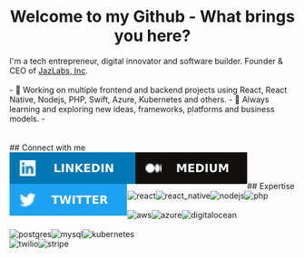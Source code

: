 <h1 align="center">Welcome to my Github - What brings you here?</h1>
I'm a tech entrepreneur, digital innovator and software builder. Founder & CEO of <a href="https://jazlabs.com" target="_blank">JazLabs, Inc</a>.
<br>
<br>
- 🔭 Working on multiple frontend and backend projects using React, React Native, Nodejs, PHP, Swift, Azure, Kubernetes and others.
- 🌱 Always learning and exploring new ideas, frameworks, platforms and business models.
-
<br>
<br>
<br>
## Connect with me
<br>
<div align="center">
<a href="https://www.linkedin.com/in/davidfeldt/" target="_blank"><img align="left" alt="linked-in" src="images/linkedin.svg" /></a>&nbsp;<a href="https://medium.com/@davidfeldt" target="_blank"><img align="left" alt="medium" src="images/medium.svg" /></a>&nbsp;<a href="https://twitter.com/davidfeldt" target="_blank"><img align="left" alt="twitter" src="images/twitter.svg" /></a>
</div>
<br>
<br>
## Expertise
<br>
<div align="center">
<img align="left" alt="react" src="https://img.shields.io/badge/react%20-%2320232a.svg?&style=for-the-badge&logo=react&logoColor=%2361DAFB" />&nbsp;<img align="left" alt="react_native" src="https://img.shields.io/badge/react_native-%2320232a.svg?style=for-the-badge&logo=react&logoColor=%2361DAFB" />&nbsp;<img align="left" alt="nodejs" src="https://img.shields.io/badge/node.js%20-%2343853D.svg?&style=for-the-badge&logo=node.js&logoColor=white" />&nbsp;<img align="left" alt="php" src="https://img.shields.io/badge/php-%23777BB4.svg?style=for-the-badge&logo=php&logoColor=white" />
</div>
<br>
<div align="center">
<img align="left" alt="aws" src="https://img.shields.io/badge/Amazon%20AWS-%23232F3E?logo=amazon-aws&logoColor=white&style=for-the-badge" />&nbsp;<img align="left" alt="azure" src="https://img.shields.io/badge/azure-%230072C6.svg?style=for-the-badge&logo=azure-devops&logoColor=white" />&nbsp;<img align="left" alt="digitalocean" src="https://img.shields.io/badge/DigitalOcean-%230167ff.svg?style=for-the-badge&logo=digitalOcean&logoColor=white" />
</div>
<br>
<div align="center">
<img align="left" alt="postgres" src="https://img.shields.io/badge/postgres-%23316192.svg?&style=for-the-badge&logo=postgresql&logoColor=white" />&nbsp;<img align="left" alt="mysql" src="https://img.shields.io/badge/mysql-%2300f.svg?&style=for-the-badge&logo=postgresql&logoColor=white" />&nbsp;<img align="left" alt="kubernetes" src="https://img.shields.io/badge/kubernetes-%23326ce5.svg?style=for-the-badge&logo=kubernetes&logoColor=white" />
</div>
<div align="center">
<img align="left" alt="twilio" src="https://camo.githubusercontent.com/73d1c4acd19e3b7b0d349618243fbef3735634e6/68747470733a2f2f696d672e736869656c64732e696f2f62616467652f5477696c696f2532302d2532334632324634362e7376673f267374796c653d666f722d7468652d6261646765266c6f676f3d5477696c696f266c6f676f436f6c6f723d7768697465" />&nbsp;<img align="left" alt="stripe" src="https://camo.githubusercontent.com/f886ff68959ba63b005202933399441080435fec/68747470733a2f2f696d672e736869656c64732e696f2f62616467652f5374726970652532302d2532333030384344442e7376673f267374796c653d666f722d7468652d6261646765266c6f676f3d537472697065266c6f676f436f6c6f723d7768697465" />
<br>
<br>
